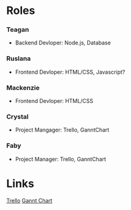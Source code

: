 # Roles
### Teagan
- Backend Devloper: Node.js, Database

### Ruslana
- Frontend Devloper: HTML/CSS, Javascript?

### Mackenzie
- Frontend Devloper: HTML/CSS

### Crystal
- Project Mangager: Trello, GanntChart

### Faby
- Project Manager: Trello, GanntChart

# Links
[Trello](https://trello.com/b/Wl0WqY56/capstone)
[Gannt Chart](https://docs.google.com/spreadsheets/d/1b-zqQfWK5j3aduGCLsaBdVr_6T4MPC5Gs1kActuD-BI/edit?usp=sharing)
